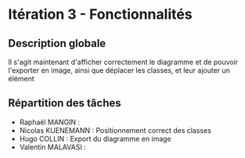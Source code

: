 # Itération 3 - Fonctionnalités
## Description globale
Il s'agit maintenant d'afficher correctement le diagramme et de pouvoir 
l'exporter en image, ainsi que déplacer les classes, et leur ajouter un élément

## Répartition des tâches
- Raphaël MANGIN : 
- Nicolas KUENEMANN : Positionnement correct des classes
- Hugo COLLIN : Export du diagramme en image
- Valentin MALAVASI : 